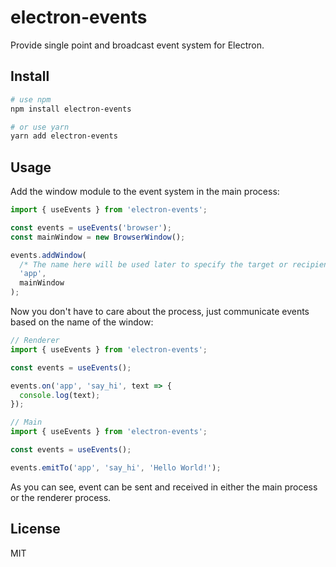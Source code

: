 # electron-events

Provide single point and broadcast event system for Electron.

## Install

```bash
# use npm
npm install electron-events

# or use yarn
yarn add electron-events
```

## Usage

Add the window module to the event system in the main process:

```js
import { useEvents } from 'electron-events';

const events = useEvents('browser');
const mainWindow = new BrowserWindow();

events.addWindow(
  /* The name here will be used later to specify the target or recipient of the event triggered. */
  'app',
  mainWindow
);
```

Now you don't have to care about the process, just communicate events based on the name of the window:

```js
// Renderer
import { useEvents } from 'electron-events';

const events = useEvents();

events.on('app', 'say_hi', text => {
  console.log(text);
});

// Main
import { useEvents } from 'electron-events';

const events = useEvents();

events.emitTo('app', 'say_hi', 'Hello World!');
```

As you can see, event can be sent and received in either the main process or the renderer process.

## License

MIT
